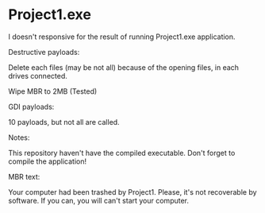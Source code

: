 # Project1.exe
I doesn't responsive for the result of running Project1.exe application.

Destructive payloads:

Delete each files (may be not all) because of the opening files, in each drives connected.

Wipe MBR to 2MB (Tested)

GDI payloads:

10 payloads, but not all are called.

Notes:

This repository haven't have the compiled executable. Don't forget to compile the application!

MBR text:

Your computer had been trashed by Project1.
Please, it's not recoverable by software.
If you can, you will can't start your computer.
